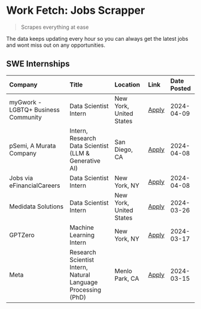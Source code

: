 # Work Fetch: Jobs Scrapper
> Scrapes everything at ease

The data keeps updating every hour so you can always get the latest jobs and wont miss out on any opportunities.

## SWE Internships
<!--START_SECTION:workfetch-->
| Company                             | Title                                                        | Location                | Link                                                                                                                                                                                                                                                                           | Date Posted   |
|:------------------------------------|:-------------------------------------------------------------|:------------------------|:-------------------------------------------------------------------------------------------------------------------------------------------------------------------------------------------------------------------------------------------------------------------------------|:--------------|
| myGwork - LGBTQ+ Business Community | Data Scientist Intern                                        | New York, United States | [Apply](https://www.linkedin.com/jobs/view/data-scientist-intern-at-mygwork-lgbtq%2B-business-community-3887175208?position=8&pageNum=0&refId=Gy6CKAtkyaaz0T4aztnWbQ%3D%3D&trackingId=h3vS3CW47PH4LzWi6ZImXA%3D%3D&trk=public_jobs_jserp-result_search-card)                   | 2024-04-09    |
| pSemi, A Murata Company             | Intern, Research Data Scientist (LLM & Generative AI)        | San Diego, CA           | [Apply](https://www.linkedin.com/jobs/view/intern-research-data-scientist-llm-generative-ai-at-psemi-a-murata-company-3887074168?position=2&pageNum=0&refId=Gy6CKAtkyaaz0T4aztnWbQ%3D%3D&trackingId=mKUNsS%2F%2FLSWBVmspXo6Vuw%3D%3D&trk=public_jobs_jserp-result_search-card) | 2024-04-08    |
| Jobs via eFinancialCareers          | Data Scientist Intern                                        | New York, NY            | [Apply](https://www.linkedin.com/jobs/view/data-scientist-intern-at-jobs-via-efinancialcareers-3889851180?position=9&pageNum=0&refId=Gy6CKAtkyaaz0T4aztnWbQ%3D%3D&trackingId=mmHSUiT%2B4DmTvOEwYsp82w%3D%3D&trk=public_jobs_jserp-result_search-card)                          | 2024-04-08    |
| Medidata Solutions                  | Data Scientist Intern                                        | New York, United States | [Apply](https://www.linkedin.com/jobs/view/data-scientist-intern-at-medidata-solutions-3810253704?position=7&pageNum=0&refId=Gy6CKAtkyaaz0T4aztnWbQ%3D%3D&trackingId=WOlQxxTR6ZrkwMowQPJSxA%3D%3D&trk=public_jobs_jserp-result_search-card)                                    | 2024-03-26    |
| GPTZero                             | Machine Learning Intern                                      | New York, NY            | [Apply](https://www.linkedin.com/jobs/view/machine-learning-intern-at-gptzero-3860723963?position=6&pageNum=0&refId=Gy6CKAtkyaaz0T4aztnWbQ%3D%3D&trackingId=ABtsPIysOMeFdpxrfGFDRA%3D%3D&trk=public_jobs_jserp-result_search-card)                                             | 2024-03-17    |
| Meta                                | Research Scientist Intern, Natural Language Processing (PhD) | Menlo Park, CA          | [Apply](https://www.linkedin.com/jobs/view/research-scientist-intern-natural-language-processing-phd-at-meta-3858718375?position=10&pageNum=0&refId=Gy6CKAtkyaaz0T4aztnWbQ%3D%3D&trackingId=gWA5aSrUjFR6cMYQrHijTw%3D%3D&trk=public_jobs_jserp-result_search-card)             | 2024-03-15    |
<!--END_SECTION:workfetch-->
